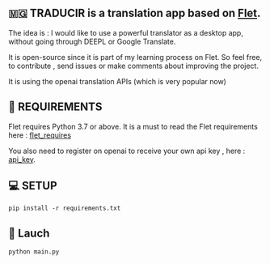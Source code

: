 ## 🇲🇬 TRADUCIR is a translation app based on [Flet](https://flet.dev/).

The idea is :  I would like to use a powerful translator as a desktop app, without going through DEEPL or Google Translate.

It is open-source since it is part of my learning process on Flet. 
So feel free, to contribute , send issues or make comments about improving the project.

It is using the openai translation APIs (which is very popular now)

## 🤖 REQUIREMENTS 

Flet requires Python 3.7 or above.
It is a must to read the Flet requirements here : [flet_requires](https://flet.dev/docs/guides/python/getting-started)

You also need to register on openai to receive your own api key , here : [api_key](https://platform.openai.com/account/api-keys).

## 💻 SETUP


```
pip install -r requirements.txt

```

## 🚀 Lauch

```
python main.py

```



